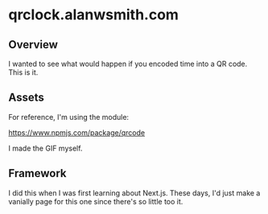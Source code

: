 # qrclock.alanwsmith.com

## Overview

I wanted to see what would happen if you
encoded time into a QR code. This is it.

## Assets

For reference, I'm using the module:

https://www.npmjs.com/package/qrcode

I made the GIF myself.

## Framework

I did this when I was first learning about Next.js. 
These days, I'd just make a vanially page for this one
since there's so little too it. 


